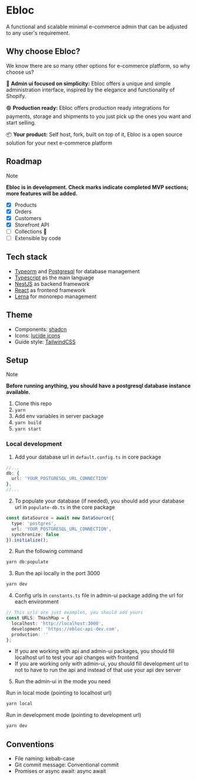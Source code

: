 # Ebloc

A functional and scalable minimal e-commerce admin that can be adjusted to any user's requirement.

## Why choose Ebloc?

We know there are so many other options for e-commerce platform, so why choose us?

🎨 **Admin ui focused on simplicity:** Ebloc offers a unique and simple administration interface, inspired by the elegance and functionality of Shopify.

🟢 **Production ready:** Ebloc offers production ready integrations for payments, storage and shipments to you just pick up the ones you want and start selling.

📦 **Your product:** Self host, fork, built on top of it, Ebloc is a open source solution for your next e-commerce platform

## Roadmap
> [!NOTE]
> **Ebloc is in development. Check marks indicate completed MVP sections; more features will be added.**

- [x] Products
- [x] Orders
- [x] Customers
- [x] Storefront API
- [ ] Collections 🚧
- [ ] Extensible by code

## Tech stack

- [Typeorm](https://typeorm.io/) and [Postgresql](https://postgresql.org/) for database management
- [Typescript](https://www.typescriptlang.org/) as the main language
- [NestJS](https://nestjs.com/) as backend framework
- [React](https://react.dev/) as frontend framework
- [Lerna](https://lerna.js.org/) for monorepo management

## Theme
- Components: [shadcn](https://ui.shadcn.com/)
- Icons: [lucide icons](https://lucide.dev/)
- Guide style: [TailwindCSS](https://tailwindcss.com/)

## Setup
> [!NOTE]
> **Before running anything, you should have a postgresql database instance available.**

1. Clone this repo
2. `yarn`
3. Add env variables in server package
4. `yarn build`
5. `yarn start`

### Local development
1. Add your database url in `default.config.ts` in core package
```ts
//...
db: {
  url: 'YOUR_POSTGRESQL_URL_CONNECTION'
},
//...
```

2. To populate your database (if needed), you should add your database url in `populate-db.ts` in the core package
```ts
const dataSource = await new DataSource({
  type: 'postgres',
  url: 'YOUR_POSTGRESQL_URL_CONNECTION',
  synchronize: false
}).initialize();
```

2. Run the following command
```bash
yarn db:populate
```

3. Run the api locally in the port 3000
```bash
yarn dev
```

4. Config urls in `constants.ts` file in admin-ui package adding the url for each environment
```ts
// This urls are just examples, you should add yours
const URLS: THashMap = {
  localhost: 'http://localhost:3000',
  development: 'https://ebloc-api-dev.com',
  production: ''
};
```

- If you are working with api and admin-ui packages, you should fill localhost url to test your api changes with frontend
- If you are working only with admin-ui, you should fill development url to not to have to run the api and instead of that use your api dev server

5. Run the admin-ui in the mode you need

Run in local mode (pointing to localhost url)
```bash
yarn local
```

Run in development mode (pointing to development url)
```bash
yarn dev
```

## Conventions
- File naming: kebab-case
- Git commit message: Conventional commit
- Promises or async await: async await

